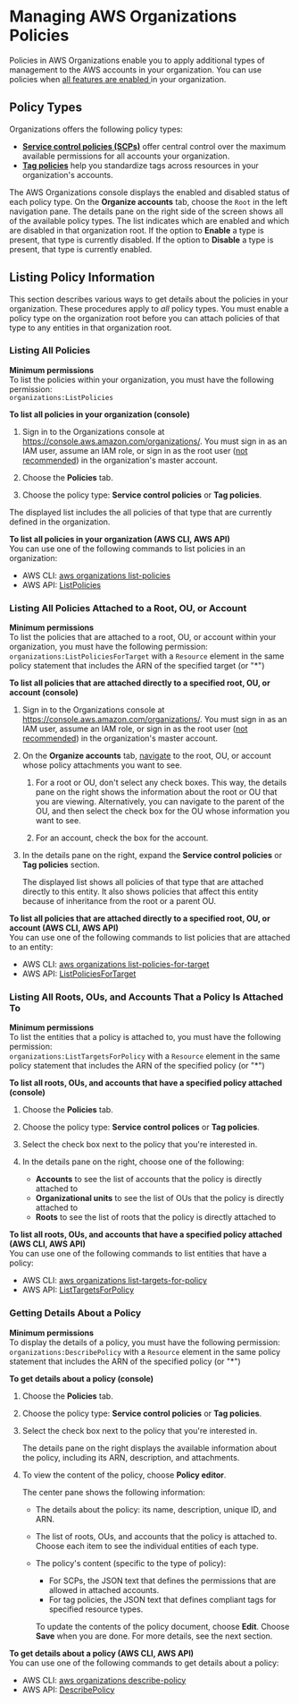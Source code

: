 # Managing AWS Organizations Policies<a name="orgs_manage_policies"></a>

Policies in AWS Organizations enable you to apply additional types of management to the AWS accounts in your organization\. You can use policies when [all features are enabled ](orgs_manage_org_support-all-features.md) in your organization\.

## Policy Types<a name="orgs-policy-types"></a>

Organizations offers the following policy types:
+ [**Service control policies \(SCPs\)**](orgs_manage_policies_scp.md) offer central control over the maximum available permissions for all accounts your organization\. 
+ [**Tag policies**](orgs_manage_policies_tag-policies.md) help you standardize tags across resources in your organization's accounts\. 

The AWS Organizations console displays the enabled and disabled status of each policy type\. On the **Organize accounts** tab, choose the `Root` in the left navigation pane\. The details pane on the right side of the screen shows all of the available policy types\. The list indicates which are enabled and which are disabled in that organization root\. If the option to **Enable** a type is present, that type is currently disabled\. If the option to **Disable** a type is present, that type is currently enabled\.

## Listing Policy Information<a name="orgs-listing-policies"></a>

This section describes various ways to get details about the policies in your organization\. These procedures apply to *all* policy types\. You must enable a policy type on the organization root before you can attach policies of that type to any entities in that organization root\. 

### Listing All Policies<a name="list-all-pols-in-org"></a>

**Minimum permissions**  
To list the policies within your organization, you must have the following permission:  
`organizations:ListPolicies`<a name="proc-list-all-pols-in-org"></a>

**To list all policies in your organization \(console\)**

1. Sign in to the Organizations console at [https://console\.aws\.amazon\.com/organizations/](https://console.aws.amazon.com/organizations/)\. You must sign in as an IAM user, assume an IAM role, or sign in as the root user \([not recommended](https://docs.aws.amazon.com/IAM/latest/UserGuide/best-practices.html#lock-away-credentials)\) in the organization's master account\.

1. Choose the **Policies** tab\.

1.  Choose the policy type: **Service control policies** or **Tag policies**\. 

   The displayed list includes the all policies of that type that are currently defined in the organization\.

**To list all policies in your organization \(AWS CLI, AWS API\)**  
You can use one of the following commands to list policies in an organization:
+ AWS CLI: [aws organizations list\-policies](https://docs.aws.amazon.com/cli/latest/reference/organizations/list-policies.html)
+ AWS API: [ListPolicies](https://docs.aws.amazon.com/organizations/latest/APIReference/API_ListPolicies.html)

### Listing All Policies Attached to a Root, OU, or Account<a name="list-all-pols-in-entity"></a>

**Minimum permissions**  
To list the policies that are attached to a root, OU, or account within your organization, you must have the following permission:  
`organizations:ListPoliciesForTarget` with a `Resource` element in the same policy statement that includes the ARN of the specified target \(or "\*"\)

**To list all policies that are attached directly to a specified root, OU, or account \(console\)**

1. Sign in to the Organizations console at [https://console\.aws\.amazon\.com/organizations/](https://console.aws.amazon.com/organizations/)\. You must sign in as an IAM user, assume an IAM role, or sign in as the root user \([not recommended](https://docs.aws.amazon.com/IAM/latest/UserGuide/best-practices.html#lock-away-credentials)\) in the organization's master account\.

1. On the **Organize accounts** tab, [navigate](orgs_manage_ous.md#navigate_tree) to the root, OU, or account whose policy attachments you want to see\.

   1. For a root or OU, don't select any check boxes\. This way, the details pane on the right shows the information about the root or OU that you are viewing\. Alternatively, you can navigate to the parent of the OU, and then select the check box for the OU whose information you want to see\.

   1. For an account, check the box for the account\.

1. In the details pane on the right, expand the **Service control policies** or **Tag policies** section\.

   The displayed list shows all policies of that type that are attached directly to this entity\. It also shows policies that affect this entity because of inheritance from the root or a parent OU\.

**To list all policies that are attached directly to a specified root, OU, or account \(AWS CLI, AWS API\)**  
You can use one of the following commands to list policies that are attached to an entity:
+ AWS CLI: [aws organizations list\-policies\-for\-target](https://docs.aws.amazon.com/cli/latest/reference/organizations/list-policies-for-target.html)
+ AWS API: [ListPoliciesForTarget](https://docs.aws.amazon.com/organizations/latest/APIReference/API_ListPoliciesForTarget.html)

### Listing All Roots, OUs, and Accounts That a Policy Is Attached To<a name="list-all-entities-attached-to-pol"></a>

**Minimum permissions**  
To list the entities that a policy is attached to, you must have the following permission:  
`organizations:ListTargetsForPolicy` with a `Resource` element in the same policy statement that includes the ARN of the specified policy \(or "\*"\)

**To list all roots, OUs, and accounts that have a specified policy attached \(console\)**

1. Choose the **Policies** tab\.

1. Choose the policy type: **Service control polices** or **Tag policies**\.

1. Select the check box next to the policy that you're interested in\.

1. In the details pane on the right, choose one of the following:
   +  **Accounts** to see the list of accounts that the policy is directly attached to
   + **Organizational units** to see the list of OUs that the policy is directly attached to
   + **Roots** to see the list of roots that the policy is directly attached to

**To list all roots, OUs, and accounts that have a specified policy attached \(AWS CLI, AWS API\)**  
You can use one of the following commands to list entities that have a policy:
+ AWS CLI: [aws organizations list\-targets\-for\-policy](https://docs.aws.amazon.com/cli/latest/reference/organizations/list-targets-for-policy.html)
+ AWS API: [ListTargetsForPolicy](https://docs.aws.amazon.com/organizations/latest/APIReference/API_ListTargetsForPolicy.html)

### Getting Details About a Policy<a name="get-details-about-pol"></a>

**Minimum permissions**  
To display the details of a policy, you must have the following permission:  
`organizations:DescribePolicy` with a `Resource` element in the same policy statement that includes the ARN of the specified policy \(or "\*"\)

**To get details about a policy \(console\)**

1. Choose the **Policies** tab\.

1. Choose the policy type: **Service control policies** or **Tag policies**\.

1. Select the check box next to the policy that you're interested in\.

   The details pane on the right displays the available information about the policy, including its ARN, description, and attachments\.

1. To view the content of the policy, choose **Policy editor**\.

   The center pane shows the following information:
   + The details about the policy: its name, description, unique ID, and ARN\.
   + The list of roots, OUs, and accounts that the policy is attached to\. Choose each item to see the individual entities of each type\.
   + The policy's content \(specific to the type of policy\):
     + For SCPs, the JSON text that defines the permissions that are allowed in attached accounts\.
     + For tag policies, the JSON text that defines compliant tags for specified resource types\.

     To update the contents of the policy document, choose **Edit**\. Choose **Save** when you are done\. For more details, see the next section\.

**To get details about a policy \(AWS CLI, AWS API\)**  
You can use one of the following commands to get details about a policy:
+ AWS CLI: [aws organizations describe\-policy](https://docs.aws.amazon.com/cli/latest/reference/organizations/describe-policy.html)
+ AWS API: [DescribePolicy](https://docs.aws.amazon.com/organizations/latest/APIReference/API_DescribePolicy.html)